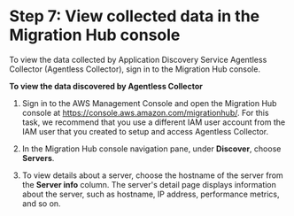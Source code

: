 # Step 7: View collected data in the Migration Hub console<a name="agentless-collector-gs-view-collected-data"></a>

To view the data collected by Application Discovery Service Agentless Collector \(Agentless Collector\), sign in to the Migration Hub console\.

**To view the data discovered by Agentless Collector**

1. Sign in to the AWS Management Console and open the Migration Hub console at [https://console\.aws\.amazon\.com/migrationhub/](https://console.aws.amazon.com/migrationhub/)\. For this task, we recommend that you use a different IAM user account from the IAM user that you created to setup and access Agentless Collector\.  

1. In the Migration Hub console navigation pane, under **Discover**, choose **Servers**\.

1. To view details about a server, choose the hostname of the server from the **Server info** column\. The server's detail page displays information about the server, such as hostname, IP address, performance metrics, and so on\.